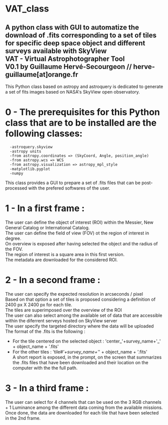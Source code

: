 # VAT_class  
A python class with GUI to automatize the download of .fits corresponding to a set of tiles for specific deep space object and different surveys available with SkyView  
                                            VAT - Virtual Astrophotographer Tool    
                            V0.1 by Guillaume Hervé-Secourgeon // herve-guillaume[at]orange.fr                               
----------------------------------------------------------------------------------------------------------------

This Python class based on astropy and astroquery is dedicated to generate a set of fits images based on NASA's SkyView open observatory.  


# 0 - The prerequisites for this Python class that are to be installed are the following classes:  
      -astroquery.skyview  
      -astropy units  
      -from astropy.coordinates => (SkyCoord, Angle, position_angle)
      -from astropy.wcs => WCS  
      -from astropy.visualization => astropy_mpl_style  
      -matplotlib.pyplot  
      -numpy  



This class provides a GUI to prepare a set of .fits files that can be post-processed with the prefered softwares of the user.  
# 1 - In a first frame :  


 The user can define the object of interest (ROI) within the Messier, New General Catalog or International Catalog.  
 The user can define the field of view (FOV) ot the region of interest in degree.  
 On overview is exposed after having selected the object and the radius of the FOV.  
 The region of interest is a square area in this first version.  
 The metadata are downloaded for the considered ROI.  
# 2 - In a second frame :  

 The user can specify the expected resolution in arcseconds / pixel  
 Based on that option a set of tiles is proposed considering a definition of 2400 px X 2400 px for each tile.  
 The tiles are superimposed over the overview of the ROI  
 The user can also select among the available set of data that are accessible within the diferrent serveys hosted on SkyView server  
 The user specify the targeted directory where the data will be uploaded  
 The format of the .fits is the following :   
 - For the tile centered on the selected object : 'center_'+survey_name+'_' + object_name + '.fits'  
 - For the other tiles : 'tile#_'+survey_name+'_' + object_name + '.fits'  
 A short report is exposed, in the prompt, on the screen that summarizes the .fits files that have been downloaded and their location on the computer with the the full path.

# 3 - In a third frame :  
The user can select for 4 channels that can be used on the 3 RGB channels + 1 Luminance among the different data coming from the available missions.  
Once done, the data are downloaded for each tile that have been selected in the 2nd frame.

